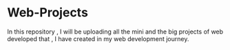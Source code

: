 # Web-Projects
In this repository , I will be uploading all the mini and the big projects of web developed that , I have created in my web development journey.
